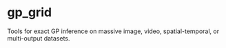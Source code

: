 # gp_grid
Tools for exact GP inference on massive image, video, spatial-temporal, or multi-output datasets.

